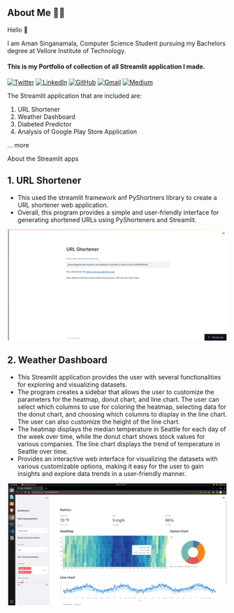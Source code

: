 <!-- # Streamlit-Apps


***Url***  ***Shortener***

[![Streamlit App](https://static.streamlit.io/badges/streamlit_badge_black_white.svg)](https://tinyurl.com/28qq4x24)  

<img width="400px" src="./Images/url.png">

<hr>


***DashBoard-1***

[![Streamlit App](https://static.streamlit.io/badges/streamlit_badge_black_white.svg)](https://aman-singanamala-streamlit-apps-app-1app-lrxr52.streamlitapp.com/) 

<img width="400px" src="./Images/dashboard.png">

<hr>
<br> -->







## About Me 👩‍💻



Hello 👋 

I am Aman Singanamala, Computer Science Student pursuing my Bachelors degree at Vellore Institute of Technology.



#### This is my Portfolio of collection of all Streamlit application I made.



[![Twitter](https://img.shields.io/badge/-Twitter-1DA1F2?style=for-the-badge&logo=twitter&logoColor=white)](https://twitter.com/amansinganamala)
[![LinkedIn](https://img.shields.io/badge/-LinkedIn-0077B5?style=for-the-badge&logo=linkedin&logoColor=white)](https://www.linkedin.com/in/amansinganamala)
[![GitHub](https://img.shields.io/badge/-GitHub-181717?style=for-the-badge&logo=github&logoColor=white)](https://github.com/aman-singanamala)
[![Gmail](https://img.shields.io/badge/-Gmail-D14836?style=for-the-badge&logo=gmail&logoColor=white)](amansinganamala@gmail.com)
[![Medium](https://img.shields.io/badge/-Medium-black?style=for-the-badge&logo=medium&logoColor=white)](https://medium.com/@amansinganamala)


The Streamlit application that are included are:

1. URL Shortener
2. Weather Dashboard
3. Diabeted Predictor
4. Analysis of Google Play Store Application

... more



About the Streamlit apps


## 1. URL Shortener
   - This used the streamlit framework anf PyShortners library to create a URL shortener web application.
   - Overall, this program provides a simple and user-friendly interface for generating shortened URLs using PyShorteners and Streamlit.

<p align="center"><img src="URL_SHORTENER\i1.png" width=500/></p>


## 2. Weather Dashboard
   - This Streamlit application provides the user with several functionalities for exploring and visualizing datasets.
   - The program creates a sidebar that allows the user to customize the parameters for the heatmap, donut chart, and line chart. The user can select which columns to use for coloring the heatmap, selecting data for the donut chart, and choosing which columns to display in the line chart. The user can also customize the height of the line chart.
   - The heatmap displays the median temperature in Seattle for each day of the week over time, while the donut chart shows stock values for various companies. The line chart displays the trend of temperature in Seattle over time.
   - Provides an interactive web interface for visualizing the datasets with various customizable options, making it easy for the user to gain insights and explore data trends in a user-friendly manner.

<p align="center"><img src="Images\dashboard.png" width=500/></p>






